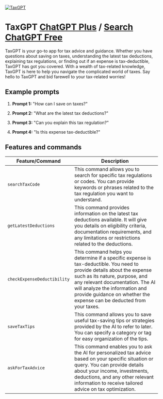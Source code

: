 
[![TaxGPT](https://files.oaiusercontent.com/file-a8Ri8p6s360AUCTQdsOqE6l6?se=2123-10-17T20%3A41%3A59Z&sp=r&sv=2021-08-06&sr=b&rscc=max-age%3D31536000%2C%20immutable&rscd=attachment%3B%20filename%3D5c5c7a36-995e-457d-81c2-ea05a48ae583.png&sig=1oLKQr2ovckOga8UmMI%2B2o7ZGp7yWcxOK9uUcJTc3d8%3D)](https://chat.openai.com/g/g-cxe3Tq6Ha-taxgpt)

# TaxGPT [ChatGPT Plus](https://chat.openai.com/g/g-cxe3Tq6Ha-taxgpt) / [Search ChatGPT Free](https://gptcall.net/index.html#/?search=TaxGPT)

TaxGPT is your go-to app for tax advice and guidance. Whether you have questions about saving on taxes, understanding the latest tax deductions, explaining tax regulations, or finding out if an expense is tax-deductible, TaxGPT has got you covered. With a wealth of tax-related knowledge, TaxGPT is here to help you navigate the complicated world of taxes. Say hello to TaxGPT and bid farewell to your tax-related worries!

## Example prompts

1. **Prompt 1:** "How can I save on taxes?"

2. **Prompt 2:** "What are the latest tax deductions?"

3. **Prompt 3:** "Can you explain this tax regulation?"

4. **Prompt 4:** "Is this expense tax-deductible?"

## Features and commands

| Feature/Command | Description |
| --- | --- |
| `searchTaxCode` | This command allows you to search for specific tax regulations or codes. You can provide keywords or phrases related to the tax regulation you want to understand. |
| `getLatestDeductions` | This command provides information on the latest tax deductions available. It will give you details on eligibility criteria, documentation requirements, and any limitations or restrictions related to the deductions. |
| `checkExpenseDeductibility` | This command helps you determine if a specific expense is tax-deductible. You need to provide details about the expense such as its nature, purpose, and any relevant documentation. The AI will analyze the information and provide guidance on whether the expense can be deducted from your taxes. |
| `saveTaxTips` | This command allows you to save useful tax-saving tips or strategies provided by the AI to refer to later. You can specify a category or tag for easy organization of the tips. |
| `askForTaxAdvice` | This command enables you to ask the AI for personalized tax advice based on your specific situation or query. You can provide details about your income, investments, deductions, and any other relevant information to receive tailored advice on tax optimization. |


